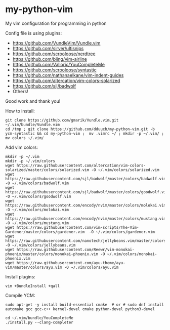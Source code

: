 # my-python-vim
My vim configuration for programming in python

Config file is using plugins:
* https://github.com/VundleVim/Vundle.vim
* https://github.com/sirver/ultisnips
* https://github.com/scrooloose/nerdtree
* https://github.com/bling/vim-airline
* https://github.com/Valloric/YouCompleteMe
* https://github.com/scrooloose/syntastic
* https://github.com/nathanaelkane/vim-indent-guides
* https://github.com/altercation/vim-colors-solarized
* https://github.com/sjl/badwolf
* Others!


Good work and thank you!


How to install:

    git clone https://github.com/gmarik/Vundle.vim.git ~/.vim/bundle/Vundle.vim
    cd /tmp ; git clone https://github.com/dduuch/my-python-vim.git -b ycm-syntastic && cd my-python-vim ;  mv .vimrc ~/ ; mkdir -p ~/.vim/ ; mv colors ~/.vim/


Add vim colors:

    mkdir -p ~/.vim
    mkdir -p ~/.vim/colors
    wget https://raw.githubusercontent.com/altercation/vim-colors-solarized/master/colors/solarized.vim -O ~/.vim/colors/solarized.vim
    wget https://raw.githubusercontent.com/sjl/badwolf/master/colors/badwolf.vim -O ~/.vim/colors/badwolf.vim
    wget https://raw.githubusercontent.com/sjl/badwolf/master/colors/goodwolf.vim -O ~/.vim/colors/goodwolf.vim
    wget https://raw.githubusercontent.com/encody/nvim/master/colors/molokai.vim -O ~/.vim/colors/molokai.vim
    wget https://raw.githubusercontent.com/encody/nvim/master/colors/mustang.vim -O ~/.vim/colors/mustang.vim
    wget https://raw.githubusercontent.com/vim-scripts/The-Vim-Gardener/master/colors/gardener.vim  -O ~/.vim/colors/gardener.vim
    wget https://raw.githubusercontent.com/nanotech/jellybeans.vim/master/colors/jellybeans.vim -O ~/.vim/colors/jellybeans.vim
    wget https://raw.githubusercontent.com/Reewr/vim-monokai-phoenix/master/colors/monokai-phoenix.vim -O ~/.vim/colors/monokai-phoenix.vim
    wget https://raw.githubusercontent.com/ayu-theme/ayu-vim/master/colors/ayu.vim -O ~/.vim/colors/ayu.vim


Install plugins:

    vim +BundleInstall +qall


Compile YCM:

    sudo apt-get -y install build-essential cmake  # or # sudo dnf install automake gcc gcc-c++ kernel-devel cmake python-devel python3-devel

    cd ~/.vim/bundle/YouCompleteMe
    ./install.py --clang-completer
